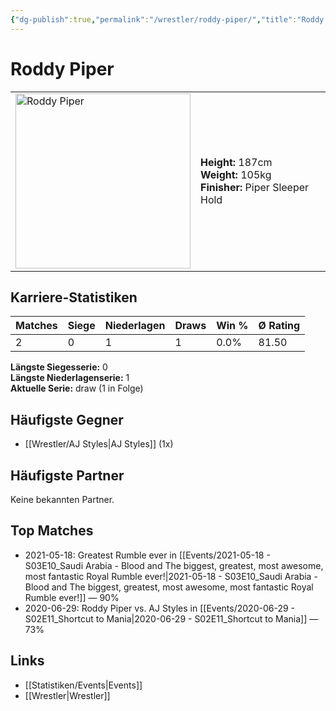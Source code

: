 ```yaml
---
{"dg-publish":true,"permalink":"/wrestler/roddy-piper/","title":"Roddy Piper","tags":["wrestler"],"noteIcon":""}
---
```



# Roddy Piper

<table>
        <tr>
        <td><img src="https://github.com/CptSpaulding1980/choke-slam-wrestling/releases/download/images/Roddy_Piper.png" width="280" alt="Roddy Piper"></td>
        <td>
        <b>Height:</b> 187cm<br>
        <b>Weight:</b> 105kg<br>
        <b>Finisher:</b> Piper Sleeper Hold<br>
        </td>
        </tr>
        </table>
        
## Karriere-Statistiken

| Matches | Siege | Niederlagen | Draws | Win % | Ø Rating |
|---------|-------|-------------|-------|-------|-----------|
| 2 | 0 | 1 | 1 | 0.0% | 81.50 |

**Längste Siegesserie:** 0<br>**Längste Niederlagenserie:** 1<br>**Aktuelle Serie:** draw (1 in Folge)


## Häufigste Gegner
- [[Wrestler/AJ Styles\|AJ Styles]] (1x)

## Häufigste Partner
Keine bekannten Partner.

## Top Matches
- 2021-05-18: Greatest Rumble ever in [[Events/2021-05-18 - S03E10_Saudi Arabia - Blood and The biggest, greatest, most awesome, most fantastic Royal Rumble ever!\|2021-05-18 - S03E10_Saudi Arabia - Blood and The biggest, greatest, most awesome, most fantastic Royal Rumble ever!]] — 90%
- 2020-06-29: Roddy Piper vs. AJ Styles in [[Events/2020-06-29 - S02E11_Shortcut to Mania\|2020-06-29 - S02E11_Shortcut to Mania]] — 73%

## Links
- [[Statistiken/Events\|Events]]
- [[Wrestler\|Wrestler]]
